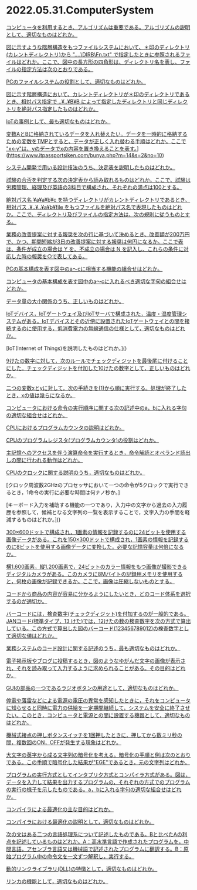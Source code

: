 # 2022.05.31.ComputerSystem

[コンピュータを利用するとき、アルゴリズムは重要である。アルゴリズムの説明として、適切なものはどれか。](https://www.itpassportsiken.com/kakomon/25_haru/q53.html)

[図に示すような階層構造をもつファイルシステムにおいて、＊印のディレクトリ(カレントディレクトリ)から "..\..\DIRB\Fn.txt" で指定したときに参照されるファイルはどれか。ここで、図中の長方形の四角形は、ディレクトリ名を表し、ファイルの指定方法は次のとおりである。](https://www.itpassportsiken.com/bunya.php?m=17&s=2&no=4)

[PCのファイルシステムの役割として、適切なものはどれか。](https://www.itpassportsiken.com/bunya.php?m=17&s=2&no=14)

[図に示す階層構造において、カレントディレクトリが＊印のディレクトリであるとき、相対パス指定で ..¥..¥B¥B によって指定したディレクトリと同じディレクトリを絶対パス指定したものはどれか。](https://www.itpassportsiken.com/bunya.php?m=17&s=2&no=8)

[IoTの事例として、最も適切なものはどれか。](https://www.itpassportsiken.com/bunya.php?m=5&s=4&no=5)

[変数AとBに格納されているデータを入れ替えたい。データを一時的に格納するための変数をTMPとすると、データが正しく入れ替わる手順はどれか。ここで "x←y"は、yのデータでxの内容を置き換えることを表す。]([)](https://www.itpassportsiken.com/bunya.php?m=14&s=2&no=10)

[システム開発で用いる設計技法のうち、決定表を説明したものはどれか。](https://www.fe-siken.com/kakomon/26_aki/q46.html)

[試験の合否を判定する次の決定表から読み取れるものはどれか。ここで、試験は労務管理、経理及び英語の3科目で構成され、それぞれの満点は100とする。](https://www.fe-siken.com/bunya.php?m=2&s=2&no=64)

[絶対パス名 ¥a¥a¥b¥c を持つディレクトリがカレントディレクトリであるとき、相対パス .¥..¥..¥a¥b¥file をもつファイルを絶対パス名で表現したものはどれか。ここで、ディレクトリ及びファイルの指定方法は、次の規則に従うものとする。](https://www.fe-siken.com/bunya.php?m=5&s=3&no=10)

[業務の改善提案に対する報奨を次の行に基づいて決めるとき、改善額が200万円で、かつ、期間短縮が3日の改善提案に対する報奨は何円になるか。ここで表は、条件が成立の場合は Y を、不成立の場合は N を記入し、これらの条件に対応した時の報奨を○で表してある。](https://www.itpassportsiken.com/kakomon/22_haru/q79.html)

[PCの基本構成を表す図中のa～cに相当する機能の組合せはどれか。](https://www.itpassportsiken.com/bunya.php?m=15&s=1&no=22)

[コンピュータの基本構成を表す図中のa～cに入れるべき適切な字句の組合せはどれか。](https://www.fe-siken.com/bunya.php?m=3&s=1&no=62)

[データ量の大小関係のうち、正しいものはどれか。](https://www.itpassportsiken.com/kakomon/23_aki/q78.html)

[IoTデバイス，IoTゲートウェイ及びIoTサーバで構成された，温度・湿度管理システムがある。IoTデバイスとその近傍に設置されたIoTゲートウェイとの間を接続するのに使用する，低消費電力の無線通信の仕様として，適切なものはどれか。](https://www.itpassportsiken.com/bunya.php?m=22&s=1&no=5)

[IoT(Internet of Things)を説明したものはどれか。][(](https://www.fe-siken.com/bunya.php?m=21&s=5&no=4))

[9けたの数字に対して，次のルールでチェックディジットを最後尾に付けることにした。チェックディジットを付加した10けたの数字として，正しいものはどれか。](https://www.itpassportsiken.com/bunya.php?m=14&s=2&no=12)

[二つの変数xとyに対して，次の手続きを(1)から順に実行する。処理が終了したとき，xの値は幾らになるか。](https://www.itpassportsiken.com/bunya.php?m=14&s=2&no=11)

[コンピュータにおける命令の実行順序に関する次の記述中のa，bに入れる字句の適切な組合せはどれか。](https://www.itpassportsiken.com/bunya.php?m=15&s=1&no=15)

[CPUにおけるプログラムカウンタの説明はどれか。](https://www.itpassportsiken.com/bunya.php?m=15&s=1&no=16)

[CPUのプログラムレジスタ(プログラムカウンタ)の役割はどれか。](https://www.fe-siken.com/bunya.php?m=3&s=1&no=27)

[主記憶へのアクセスを伴う演算命令を実行するとき，命令解読とオペランド読出しの間に行われる動作はどれか。](https://www.fe-siken.com/bunya.php?m=3&s=1&no=38)

[CPUのクロックに関する説明のうち，適切なものはどれか。](https://www.itpassportsiken.com/bunya.php?m=15&s=1&no=2)

[クロック周波数2GHzのプロセッサにおいて一つの命令が5クロックで実行できるとき，1命令の実行に必要な時間は何ナノ秒か。]

[キーボード入力を補助する機能の一つであり，入力中の文字から過去の入力履歴を参照して，候補となる文字列の一覧を表示することで，文字入力の手間を軽減するものはどれか。][(](https://www.itpassportsiken.com/bunya.php?m=19&s=1&no=1))

[300×600ドットで構成され，1画素の情報を記録するのに24ビットを使用する画像データがある。これを150×300ドットで構成され，1画素の情報を記録するのに8ビットを使用する画像データに変換した。必要な記憶容量は何倍になるか。](https://www.itpassportsiken.com/bunya.php?m=20&s=2&no=3)

[横1,600画素，縦1,200画素で，24ビットのカラー情報をもつ画像が撮影できるディジタルカメラがある。このカメラに8Mバイトの記録用メモリを使用すると，何枚の画像が記録できるか。ここで，画像は圧縮しないものとする。](https://www.fe-siken.com/bunya.php?m=8&s=1&no=30)

[コードから商品の内容が容易に分かるようにしたいとき，どのコード体系を選択するのが適切か。](https://www.fe-siken.com/bunya.php?m=7&s=2&no=1)

[バーコードには，検査数字(チェックディジット)を付加するのが一般的である。JANコード(標準タイプ，13 けた)では，12けたの数の検査数字を次の方式で算出している。この方式で算出した図のバーコード(123456789012)の検査数字として適切な値はどれか。](https://www.fe-siken.com/bunya.php?m=7&s=2&no=13)

[業務システムのコード設計に関する記述のうち，最も適切なものはどれか。](https://www.fe-siken.com/bunya.php?m=7&s=2&no=16)

[電子掲示板やブログに投稿するとき，図のようなゆがんだ文字の画像が表示され，それを読み取って入力するように求められることがある。その目的はどれか。](https://www.itpassportsiken.com/bunya.php?m=20&s=1&no=17)

[GUIの部品の一つであるラジオボタンの用途として，適切なものはどれか。](https://www.fe-siken.com/bunya.php?m=7&s=1&no=1)

[停電や落雷などによる電源の電圧の異常を感知したときに，それをコンピュータに知らせると同時に電力の供給を一定期間継続して，システムを安全に終了させたい。このとき，コンピュータと電源との間に設置する機器として，適切なものはどれか。](https://www.itpassportsiken.com/bunya.php?m=18&s=1&no=10)

[機械式接点の押しボタンスイッチを1回押したときに，押してから数ミリ秒の間，複数回のON，OFFが発生する現象はどれか。](https://www.fe-siken.com/bunya.php?m=6&s=1&no=21)

[大文字の英字から成る文字列の暗号化を考える。暗号化の手順と例は次のとおりである。この手順で暗号化した結果が"EGE"であるとき，元の文字列はどれか。](https://www.itpassportsiken.com/bunya.php?m=14&s=2&no=5)

[プログラムの実行方式としてインタプリ夕方式とコンパイラ方式がある。図は，データを入力して結果を出力するプログラムの，それぞれの方式でのプログラムの実行の様子を示したものである。a，bに入れる字句の適切な組合せはどれか。](https://www.itpassportsiken.com/bunya.php?m=17&s=3&no=12)

[コンパイラによる最適化の主な目的はどれか。](https://www.fe-siken.com/bunya.php?m=5&s=4&no=14)

[コンパイラにおける最適化の説明として，適切なものはどれか。](https://www.fe-siken.com/bunya.php?m=5&s=4&no=11)

[次の文はある二つの言語処理系について記述したものである。Bと比べたAの利点を記述しているものはどれか。A：高水準言語で作成されたプログラムを，中間言語，アセンブラ言語又は機械語で記述されたプログラムに翻訳する。B：原始プログラム中の命令文を一文ずつ解釈し，実行する。](https://www.fe-siken.com/bunya.php?m=5&s=4&no=28)

[動的リンクライブラリ(DLL)の特徴として，適切なものはどれか。](https://www.fe-siken.com/bunya.php?m=5&s=4&no=18)

[リンカの機能として，適切なものはどれか。](https://www.fe-siken.com/bunya.php?m=5&s=4&no=3)



